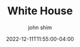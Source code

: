 ---
date: 2022-12-11T11:55:00-04:00
title: "White House"
ab: "WH"
seo_title: "Contact White House members"
description: Contact White House members
author: john shim
url: /whitehouse/
flag: 
weight: 1


---